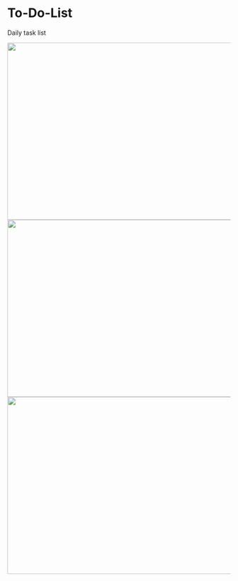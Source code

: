 # To-Do-List
Daily task list

<img src="https://i.ibb.co/Fwb11z9/1.png" width="600" height="400"/>
<img src="https://i.ibb.co/93N8N1H/2.png" width="610" height="400"/>
<img src="https://i.ibb.co/JmtFGQj/3.png" width="620" height="400"/>
